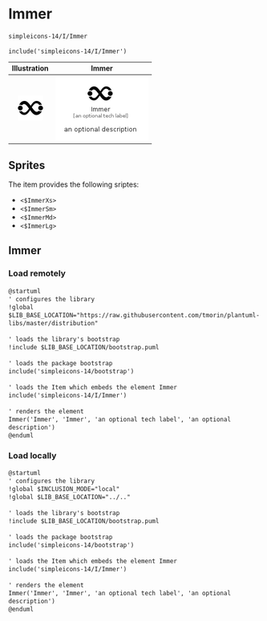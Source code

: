 # Immer


```text
simpleicons-14/I/Immer
```

```text
include('simpleicons-14/I/Immer')
```



| Illustration | Immer |
| :---: | :---: |
| ![illustration for Illustration](../../simpleicons-14/I/Immer.png) | ![illustration for Immer](../../simpleicons-14/I/Immer.Local.png) |



## Sprites
The item provides the following sriptes:

- `<$ImmerXs>`
- `<$ImmerSm>`
- `<$ImmerMd>`
- `<$ImmerLg>`





## Immer

### Load remotely
```plantuml
@startuml
' configures the library
!global $LIB_BASE_LOCATION="https://raw.githubusercontent.com/tmorin/plantuml-libs/master/distribution"

' loads the library's bootstrap
!include $LIB_BASE_LOCATION/bootstrap.puml

' loads the package bootstrap
include('simpleicons-14/bootstrap')

' loads the Item which embeds the element Immer
include('simpleicons-14/I/Immer')

' renders the element
Immer('Immer', 'Immer', 'an optional tech label', 'an optional description')
@enduml
```

### Load locally
```plantuml
@startuml
' configures the library
!global $INCLUSION_MODE="local"
!global $LIB_BASE_LOCATION="../.."

' loads the library's bootstrap
!include $LIB_BASE_LOCATION/bootstrap.puml

' loads the package bootstrap
include('simpleicons-14/bootstrap')

' loads the Item which embeds the element Immer
include('simpleicons-14/I/Immer')

' renders the element
Immer('Immer', 'Immer', 'an optional tech label', 'an optional description')
@enduml
```

